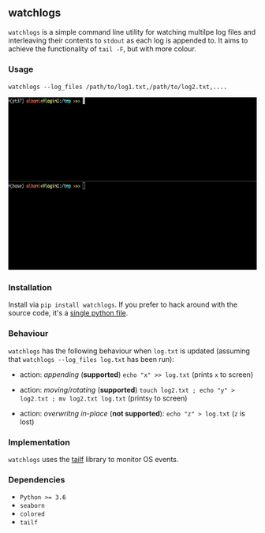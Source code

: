 ## watchlogs

`watchlogs` is a simple command line utility for watching multilpe log files and interleaving their contents to `stdout` as each log is appended to.  It aims to achieve the functionality of `tail -F`, but with more colour.

### Usage

`watchlogs --log_files /path/to/log1.txt,/path/to/log2.txt,....`

 <img src="misc/demo.gif" height="350">

### Installation

Install via `pip install watchlogs`.  If you prefer to hack around with the source code, it's a [single python file](watchlogs/watchlogs.py).

### Behaviour

`watchlogs` has the following behaviour when `log.txt` is updated (assuming that `watchlogs --log_files log.txt` has been run):

* action: *appending* (**supported**) `echo "x" >> log.txt` (prints `x` to screen)


* action: *moving/rotating* (**supported**) `touch log2.txt ; echo "y" > log2.txt ; mv log2.txt log.txt` (prints`y` to screen)

* action: *overwritng in-place* (**not supported**): `echo "z" > log.txt` (`z` is lost)

### Implementation


`watchlogs` uses the [tailf](https://gitlab.com/trooniee/tailf) library to monitor OS events.  


### Dependencies

* `Python >= 3.6`
* `seaborn`
* `colored`
* `tailf`
